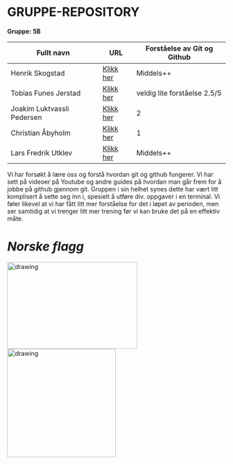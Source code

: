 <!-- Gruppe informasjon --->

# GRUPPE-REPOSITORY
<b>Gruppe: 5B</b>

<!-- Personalia --->


| Fullt navn                | URL                                                           | Forståelse av Git og Github |
| ------------------------- | ------------------------------------------------------------- | --------------------------- |
| Henrik Skogstad           | [Klikk her](https://github.com/Skogstad-beep/IND-REPOSITORY)  | Middels++                   |
| Tobias Funes Jerstad      | [Klikk her](https://github.com/ImToeb/IND-REPOSITORY)         | veldig lite forståelse 2.5/5|
| Joakim Luktvassli Pedersen| [Klikk her](https://github.com/joakimlped/IND-REPOSITORY)     |   2                         |
| Christian Åbyholm         | [Klikk her](https://github.com/christianabyholm/IND-REPOSITORY.)|   1                         |
| Lars Fredrik Utklev       | [Klikk her](https://github.com/lasapasa/IND-REPOSITORY)       | Middels++                   |


Vi har forsøkt å lære oss og forstå hvordan git og github fungerer. Vi har sett på videoer på Youtube og andre guides på hvordan man går frem for å jobbe på github gjennom git. Gruppen i sin helhet synes dette har vært litt komplisert å sette seg inn i, spesielt å utføre div. oppgaver i en terminal. Vi føler likevel at vi har fått litt mer forståelse for det i løpet av perioden, men ser samtidig at vi trenger litt mer trening før vi kan bruke det på en effektiv måte.    
        
<html>
<body>
<h1><em>Norske flagg</em></h1>
<img src="https://upload.wikimedia.org/wikipedia/commons/thumb/d/d9/Flag_of_Norway.svg/250px-Flag_of_Norway.svg.png" width="300" height="200
</body>
</html>



         
<!-- Bilder --->
<img src="https://i.imgur.com/Knyy5g2.jpg" alt="drawing" width="250"/> <img src="https://i.imgur.com/QzvGwnX.jpg" alt="drawing" width="250"/>

